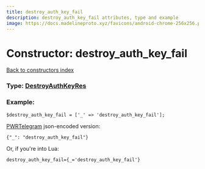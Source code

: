 ```yaml
---
title: destroy_auth_key_fail
description: destroy_auth_key_fail attributes, type and example
image: https://docs.madelineproto.xyz/favicons/android-chrome-256x256.png
---
```

# Constructor: destroy\_auth\_key\_fail  
[Back to constructors index](index.md)






### Type: [DestroyAuthKeyRes](../types/DestroyAuthKeyRes.md)


### Example:

```
$destroy_auth_key_fail = ['_' => 'destroy_auth_key_fail'];
```  

[PWRTelegram](https://pwrtelegram.xyz) json-encoded version:

```
{"_": "destroy_auth_key_fail"}
```


Or, if you're into Lua:  


```
destroy_auth_key_fail={_='destroy_auth_key_fail'}

```


